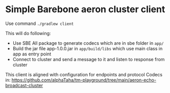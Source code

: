 # Simple Barebone aeron cluster client

Use command `./gradlew client`

This will do following:

- Use SBE All package to generate codecs which are in sbe folder in `app/`
- Build the jar file app-1.0.0.jar in `app/build/libs` which use main class in app as entry point
- Connect to cluster and send a message to it and listen to response from cluster

This client is aligned with configuration for endpoints and protocol Codecs in:
https://github.com/alphaTaha/tm-playground/tree/main/aeron-echo-broadcast-cluster

